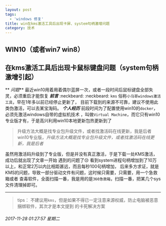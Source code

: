 ```yaml
---
layout: post
tags:
  - 'windows 修复'
title: win在kms激活工具后出现卡屏、system句柄激增问题
category: 技术
---
```

## WIN10（或者win7 win8）
## 在kms激活工具后出现卡鼠标键盘问题（system句柄激增引起）

** *问题***
最近win10用着用着偶尔蓝屏一次，或者一段时间后鼠标键盘全部失灵，必须重启才能恢复
***前言***
:neckbeard:  :neckbeard: `kms` 俗称`小马哥windows激活工具`，早在1年多以前已经停止更新了，
目前下载到的来源不可靠，建议不使用此类伪激活，可以去某宝淘码。
***个人经历***
前段时间为了配置使用win10的`docker`，必须先激活windows自带的虚拟机技术
，叫做`Virtual Machine`，而它只有win10专业版才有，于是高兴利用win10本地更新包热更新到了
> 升级方法大概是找专业包升级文件，或者找激活码在线更新，我是后者win10专业版，*升级方法大概是找专业包升级文件，或者找激活码在线更新，我是后者*

虽然用激活码升级到了专业版，但是并没有真正激活，于是下载一处KMS激活，成功后就出现了文章一开始
遇到的问题了:unamused:
看到system进程句柄增加到了10万以上，和正常2万以内比相距甚远，而且每秒100句柄增加，
后来多方求证，就是KMS的问题，导致一部分驱动文件有问题，这时候只需要，只需要，用一个急救箱或者
查毒软件，全面扫描一番，我是用的是`360急救箱`，扫描一番，把某几个sys文件清理掉即可。

------------

> tips： 不建议用`kms`，但是如果不得已一定注意来源权威，防止电脑被恶意捆绑软件，其次才是本文提到
的卡死解决方案

######     2017-11-28 01:27:57 星期二